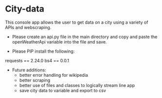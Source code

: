 # City-data

This console app allows the user to get data on a city using a variety of APIs and webscraping. 


* Please create an api.py file in the main directory and copy and paste the openWeatherApi variable into the file and save.

* Please PIP install the following:

requests == 2.24.0
bs4 == 0.0.1


* Future additions: 
    * better error handling for wikipedia
    * better scraping
    * better use of files and classes to logically stream line app
    * save city data to variable and export to csv